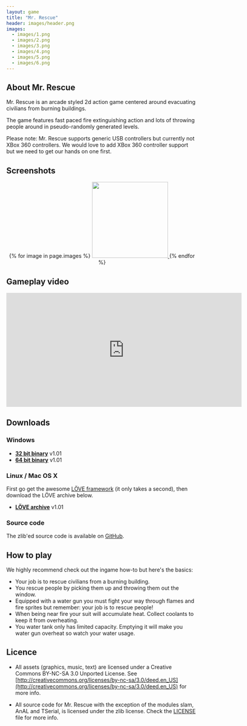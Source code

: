 ```yaml
---
layout: game
title: "Mr. Rescue"
header: images/header.png
images:
  - images/1.png
  - images/2.png
  - images/3.png
  - images/4.png
  - images/5.png
  - images/6.png
---
```

## About Mr. Rescue ##
Mr. Rescue is an arcade styled 2d action game centered around evacuating civilians from burning buildings.

The game features fast paced fire extinguishing action and lots of throwing people around
in pseudo-randomly generated levels.

Please note: Mr. Rescue supports generic USB controllers but currently not XBox 360 controllers.
We would love to add XBox 360 controller support but we need to get our hands on one first.

## Screenshots ##
<div style="text-align: center">
{% for image in page.images %}
<a href="{{ image }}">
	<img src="{{ image }}" width="200" class="game-thumb" />
</a>
{% endfor %}
</div>

## Gameplay video ##

<iframe width="620" height="300" src="http://www.youtube.com/embed/5k7ctkHAURw" frameborder="0">
</iframe>

## Downloads ##

### Windows

* [**32 bit binary**](https://bitbucket.org/SimonLarsen/tangram-files/downloads/mrrescue-1.01-win-x86.zip) v1.01
* [**64 bit binary**](https://bitbucket.org/SimonLarsen/tangram-files/downloads/mrrescue-1.01-win-x64.zip) v1.01

### Linux / Mac OS X

First go get the awesome [LÖVE framework](http://love2d.org/) (it only takes a second), then download
the LÖVE archive below.

* [**LÖVE archive**](https://bitbucket.org/SimonLarsen/tangram-files/downloads/mrrescue-1.01.love) v1.01

### Source code ###

The zlib'ed source code is available on [GitHub](https://github.com/SimonLarsen/mrrescue).

## How to play ##

We highly recommend check out the ingame how-to but here's the basics:

* Your job is to rescue civilians from a burning building.
* You rescue people by picking them up and throwing them out the window.
* Equipped with a water gun you must fight your way through flames and fire sprites but remember: your job is to rescue people!
* When being near fire your suit will accumulate heat. Collect coolants to keep it from overheating.
* You water tank only has limited capacity. Emptying it will make you water gun overheat so watch your water usage.

## Licence ##

* All assets (graphics, music, text) are licensed under a
Creative Commons BY-NC-SA 3.0 Unported License.
See [http://creativecommons.org/licenses/by-nc-sa/3.0/deed.en_US](http://creativecommons.org/licenses/by-nc-sa/3.0/deed.en_US) for more info.

* All source code for Mr. Rescue with the exception of the modules
slam, AnAL and TSerial, is licensed under the zlib license.
Check the [LICENSE](https://github.com/SimonLarsen/mrrescue/blob/master/LICENSE) file for more info.
